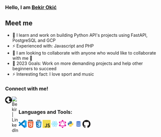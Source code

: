 ### Hello, I am <a href="https://bekir-o.netlify.app/">Bekir Okić</a>

## Meet me

- 🔭 I learn and work on building Python API's projects using FastAPI, PostgreSQL and GCP
- ⚡ Experienced with: Javascript and PHP
- 👯 I am looking to collaborate with anyone who would like to collaborate with me 🤣
- 🥅 2023 Goals: Work on more demanding projects and help other beginners to succeed
- ⚡ Interesting fact: I love sport and music

### Connect with me!

<a href="https://bekir-o.netlify.app/"><img align="left" alt="bekir-o.netlify.app" width="22px" src="https://raw.githubusercontent.com/iconic/open-iconic/master/svg/globe.svg" /></a>
<a href="https://www.linkedin.com/in/bekir-okic-708835175/"><img align="left" alt="Bekir | LinkedIn" width="22px" src="https://cdn.jsdelivr.net/npm/simple-icons@v3/icons/linkedin.svg" /></a>

<br />

### Languages and Tools:

<img align="left" alt="Visual Studio Code" width="26px" src="https://raw.githubusercontent.com/github/explore/80688e429a7d4ef2fca1e82350fe8e3517d3494d/topics/visual-studio-code/visual-studio-code.png" />
<img align="left" alt="HTML5" width="26px" src="https://raw.githubusercontent.com/github/explore/80688e429a7d4ef2fca1e82350fe8e3517d3494d/topics/html/html.png" />
<img align="left" alt="CSS3" width="26px" src="https://raw.githubusercontent.com/github/explore/80688e429a7d4ef2fca1e82350fe8e3517d3494d/topics/css/css.png" />
<img align="left" alt="JavaScript" width="26px" src="https://raw.githubusercontent.com/github/explore/80688e429a7d4ef2fca1e82350fe8e3517d3494d/topics/javascript/javascript.png" />
<img align="left" alt="React" width="26px" src="https://raw.githubusercontent.com/github/explore/80688e429a7d4ef2fca1e82350fe8e3517d3494d/topics/react/react.png" />
<img align="left" alt="GraphQL" width="26px" src="https://raw.githubusercontent.com/github/explore/80688e429a7d4ef2fca1e82350fe8e3517d3494d/topics/graphql/graphql.png" />
<img align="left" alt="Python" width="26px" src="https://github.com/github/explore/blob/main/topics/python/python.png" />
<img align="left" alt="SQL" width="26px" src="https://raw.githubusercontent.com/github/explore/80688e429a7d4ef2fca1e82350fe8e3517d3494d/topics/sql/sql.png" />
<img align="left" alt="GitHub" width="26px" src="https://raw.githubusercontent.com/github/explore/78df643247d429f6cc873026c0622819ad797942/topics/github/github.png" />
